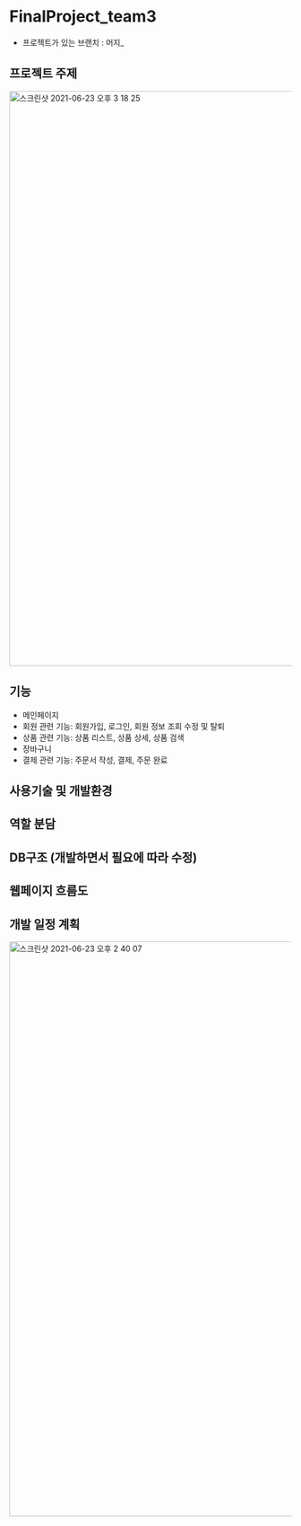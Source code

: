 # FinalProject_team3
- 프로젝트가 있는 브랜치 : 머지_

## 프로젝트 주제
<img width="1024" alt="스크린샷 2021-06-23 오후 3 18 25" src="https://user-images.githubusercontent.com/86212850/123045776-45d76a80-d436-11eb-944d-ed84c696347f.png">


## 기능
- 메인페이지
- 회원 관련 기능: 회원가입, 로그인, 회원 정보 조회 수정 및 탈퇴
- 상품 관련 기능: 상품 리스트, 상품 상세, 상품 검색
- 장바구니
- 결제 관련 기능: 주문서 작성, 결제, 주문 완료 

## 사용기술 및 개발환경


## 역할 분담



## DB구조 (개발하면서 필요에 따라 수정)


## 웹페이지 흐름도



## 개발 일정 계획
<img width="1024" alt="스크린샷 2021-06-23 오후 2 40 07" src="https://user-images.githubusercontent.com/86212850/123041948-0b1f0380-d431-11eb-8744-582dc2a012a0.png">
